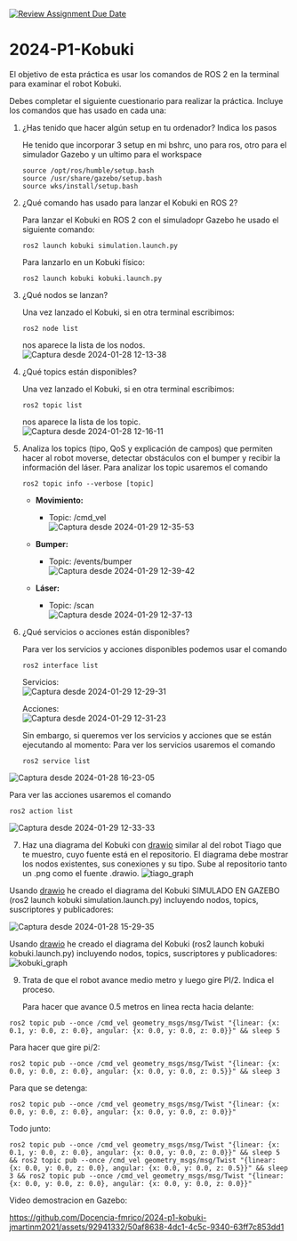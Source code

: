 [![Review Assignment Due Date](https://classroom.github.com/assets/deadline-readme-button-24ddc0f5d75046c5622901739e7c5dd533143b0c8e959d652212380cedb1ea36.svg)](https://classroom.github.com/a/tecaRa11)
# 2024-P1-Kobuki

El objetivo de esta práctica es usar los comandos de ROS 2 en la terminal para examinar el robot Kobuki.

Debes completar el siguiente cuestionario para realizar la práctica. Incluye los comandos que has usado en cada una:


1. ¿Has tenido que hacer algún setup en tu ordenador? Indica los pasos
   
   He tenido que incorporar 3 setup en mi bshrc, uno para ros, otro para el simulador Gazebo y un ultimo para el workspace
   ```
   source /opt/ros/humble/setup.bash
   source /usr/share/gazebo/setup.bash
   source wks/install/setup.bash
   ```

2. ¿Qué comando has usado para lanzar el Kobuki en ROS 2?

   Para lanzar el Kobuki en ROS 2 con el simuladopr Gazebo he usado el siguiente comando:

   ```
   ros2 launch kobuki simulation.launch.py
   ```
   Para lanzarlo en un Kobuki físico:
   ```
   ros2 launch kobuki kobuki.launch.py
   ```
4. ¿Qué nodos se lanzan? 
   
   Una vez lanzado el Kobuki, si en otra terminal escribimos:
   ```
   ros2 node list
   ```
   nos aparece la lista de los nodos.  
   ![Captura desde 2024-01-28 12-13-38](https://github.com/Docencia-fmrico/2024-p1-kobuki-jmartinm2021/assets/92941332/08c93e72-dc67-4e14-b7ec-b57244925578)


5. ¿Qué topics están disponibles? 
   
   Una vez lanzado el Kobuki, si en otra terminal escribimos:
   ```
   ros2 topic list
   ```
   nos aparece la lista de los topic.  
   ![Captura desde 2024-01-28 12-16-11](https://github.com/Docencia-fmrico/2024-p1-kobuki-jmartinm2021/assets/92941332/820b3aba-f40d-49b1-9de7-ae465d59c012)


6. Analiza los topics (tipo, QoS y explicación de campos) que permiten hacer al robot moverse, detectar obstáculos con el bumper y recibir la información del láser.
   Para analizar los topic usaremos el comando
   ```
   ros2 topic info --verbose [topic]
   ```
   
   - **Movimiento:**
        - Topic: /cmd_vel  
          ![Captura desde 2024-01-29 12-35-53](https://github.com/Docencia-fmrico/2024-p1-kobuki-jmartinm2021/assets/92941332/6b6b9a9c-2ef8-447c-b043-fe9c7ce9ef59)

   - **Bumper:**
        - Topic: /events/bumper  
        ![Captura desde 2024-01-29 12-39-42](https://github.com/Docencia-fmrico/2024-p1-kobuki-jmartinm2021/assets/92941332/c007555e-1b03-4275-883b-3bcbed3f16d0)

   - **Láser:**
        - Topic: /scan  
        ![Captura desde 2024-01-29 12-37-13](https://github.com/Docencia-fmrico/2024-p1-kobuki-jmartinm2021/assets/92941332/e31ca47f-89fc-4471-8a91-ad2abdc489cf)

8. ¿Qué servicios o acciones están disponibles?
     
   Para ver los servicios y acciones disponibles podemos usar el comando
   ```
   ros2 interface list
   ```
   Servicios:  
   ![Captura desde 2024-01-29 12-29-31](https://github.com/Docencia-fmrico/2024-p1-kobuki-jmartinm2021/assets/92941332/2d0a779e-a7a1-4d87-be2f-a16f33642850)

   Acciones:  
   ![Captura desde 2024-01-29 12-31-23](https://github.com/Docencia-fmrico/2024-p1-kobuki-jmartinm2021/assets/92941332/705dc684-a086-455f-9fd9-a98a9b0a7ab3)

   Sin embargo, si queremos ver los servicios y acciones que se están ejecutando al momento:
   Para ver los servicios usaremos el comando
   ```
   ros2 service list
   ```
![Captura desde 2024-01-28 16-23-05](https://github.com/Docencia-fmrico/2024-p1-kobuki-jmartinm2021/assets/92941332/97149bab-0538-431f-a99b-a5fc20d2619d)

   Para ver las acciones usaremos el comando
   ```
   ros2 action list
   ```
![Captura desde 2024-01-29 12-33-33](https://github.com/Docencia-fmrico/2024-p1-kobuki-jmartinm2021/assets/92941332/617fe6bf-6a2b-4f53-a7f2-bff7fbd785f9)


7. Haz una diagrama del Kobuki con [drawio](https://app.diagrams.net/) similar al del robot Tiago que te muestro, cuyo fuente está en el repositorio. El diagrama debe mostrar los nodos existentes, sus conexiones y su tipo. Sube al repositorio tanto un .png como el fuente .drawio.
![tiago_graph](https://github.com/Docencia-fmrico/2024-P1-Kobuki/assets/3810011/a2161319-f181-4905-8fd2-2b1ed3f2151e)
  
  Usando [drawio](https://app.diagrams.net/) he creado el diagrama del Kobuki SIMULADO EN GAZEBO (ros2 launch kobuki simulation.launch.py) incluyendo nodos, topics, suscriptores y publicadores:  
    
  ![Captura desde 2024-01-28 15-29-35](https://github.com/Docencia-fmrico/2024-p1-kobuki-jmartinm2021/assets/92941332/b7481011-6146-439a-aac7-b86d9450573e)  

  Usando [drawio](https://app.diagrams.net/) he creado el diagrama del Kobuki (ros2 launch kobuki kobuki.launch.py) incluyendo nodos, topics, suscriptores y publicadores:
![kobuki_graph](https://github.com/Docencia-fmrico/2024-p1-kobuki-jmartinm2021/assets/92941332/53719ff4-98b8-483f-b18b-71edf3a31ddc)


9. Trata de que el robot avance medio metro y luego gire PI/2. Indica el proceso.  
    
   Para hacer que avance 0.5 metros en linea recta hacia delante:
```
ros2 topic pub --once /cmd_vel geometry_msgs/msg/Twist "{linear: {x: 0.1, y: 0.0, z: 0.0}, angular: {x: 0.0, y: 0.0, z: 0.0}}" && sleep 5
```
   Para hacer que gire pi/2:
```
ros2 topic pub --once /cmd_vel geometry_msgs/msg/Twist "{linear: {x: 0.0, y: 0.0, z: 0.0}, angular: {x: 0.0, y: 0.0, z: 0.5}}" && sleep 3
```
   Para que se detenga:
```
ros2 topic pub --once /cmd_vel geometry_msgs/msg/Twist "{linear: {x: 0.0, y: 0.0, z: 0.0}, angular: {x: 0.0, y: 0.0, z: 0.0}}"
```
   Todo junto:
```
ros2 topic pub --once /cmd_vel geometry_msgs/msg/Twist "{linear: {x: 0.1, y: 0.0, z: 0.0}, angular: {x: 0.0, y: 0.0, z: 0.0}}" && sleep 5 && ros2 topic pub --once /cmd_vel geometry_msgs/msg/Twist "{linear: {x: 0.0, y: 0.0, z: 0.0}, angular: {x: 0.0, y: 0.0, z: 0.5}}" && sleep 3 && ros2 topic pub --once /cmd_vel geometry_msgs/msg/Twist "{linear: {x: 0.0, y: 0.0, z: 0.0}, angular: {x: 0.0, y: 0.0, z: 0.0}}"
```
   Video demostracion en Gazebo:
   

https://github.com/Docencia-fmrico/2024-p1-kobuki-jmartinm2021/assets/92941332/50af8638-4dc1-4c5c-9340-63ff7c853dd1
